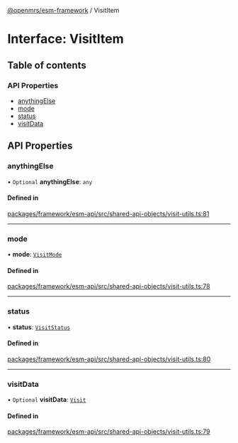 [@openmrs/esm-framework](../API.md) / VisitItem

# Interface: VisitItem

## Table of contents

### API Properties

- [anythingElse](VisitItem.md#anythingelse)
- [mode](VisitItem.md#mode)
- [status](VisitItem.md#status)
- [visitData](VisitItem.md#visitdata)

## API Properties

### anythingElse

• `Optional` **anythingElse**: `any`

#### Defined in

[packages/framework/esm-api/src/shared-api-objects/visit-utils.ts:81](https://github.com/openmrs/openmrs-esm-core/blob/main/packages/framework/esm-api/src/shared-api-objects/visit-utils.ts#L81)

___

### mode

• **mode**: [`VisitMode`](../enums/VisitMode.md)

#### Defined in

[packages/framework/esm-api/src/shared-api-objects/visit-utils.ts:78](https://github.com/openmrs/openmrs-esm-core/blob/main/packages/framework/esm-api/src/shared-api-objects/visit-utils.ts#L78)

___

### status

• **status**: [`VisitStatus`](../enums/VisitStatus.md)

#### Defined in

[packages/framework/esm-api/src/shared-api-objects/visit-utils.ts:80](https://github.com/openmrs/openmrs-esm-core/blob/main/packages/framework/esm-api/src/shared-api-objects/visit-utils.ts#L80)

___

### visitData

• `Optional` **visitData**: [`Visit`](Visit.md)

#### Defined in

[packages/framework/esm-api/src/shared-api-objects/visit-utils.ts:79](https://github.com/openmrs/openmrs-esm-core/blob/main/packages/framework/esm-api/src/shared-api-objects/visit-utils.ts#L79)
